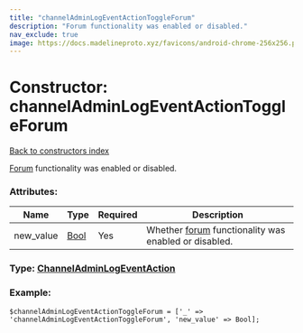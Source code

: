 ```yaml
---
title: "channelAdminLogEventActionToggleForum"
description: "Forum functionality was enabled or disabled."
nav_exclude: true
image: https://docs.madelineproto.xyz/favicons/android-chrome-256x256.png
---
```

# Constructor: channelAdminLogEventActionToggleForum  
[Back to constructors index](/API_docs/constructors/index.html)



[Forum](https://core.telegram.org/api/forum) functionality was enabled or disabled.

### Attributes:

| Name     |    Type       | Required | Description |
|----------|---------------|----------|-------------|
|new\_value|[Bool](/API_docs/types/Bool.html) | Yes|Whether [forum](https://core.telegram.org/api/forum) functionality was enabled or disabled.|



### Type: [ChannelAdminLogEventAction](/API_docs/types/ChannelAdminLogEventAction.html)


### Example:

```
$channelAdminLogEventActionToggleForum = ['_' => 'channelAdminLogEventActionToggleForum', 'new_value' => Bool];
```  
